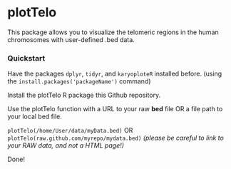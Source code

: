 # plotTelo


This package allows you to visualize the telomeric regions 
in the human chromosomes with user-defined .bed data.


### Quickstart

Have the packages ```dplyr```, ```tidyr```, and ```karyoploteR``` installed before.
(using the ```install.packages('packageName')``` command)

Install the plotTelo R package this Github repository.

Use the plotTelo function with a URL to your raw **bed** file OR a file path to your local bed file.

```plotTelo(/home/User/data/myData.bed)```
OR
```plotTelo(raw.github.com/myrepo/mydata.bed)``` *(please be careful to link to your RAW data, and not a HTML page!)* 



Done!


